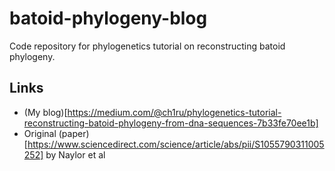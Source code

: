 # batoid-phylogeny-blog

Code repository for phylogenetics tutorial on reconstructing batoid phylogeny. 

## Links
- (My blog)[https://medium.com/@ch1ru/phylogenetics-tutorial-reconstructing-batoid-phylogeny-from-dna-sequences-7b33fe70ee1b]
- Original (paper)[https://www.sciencedirect.com/science/article/abs/pii/S1055790311005252] by Naylor et al

